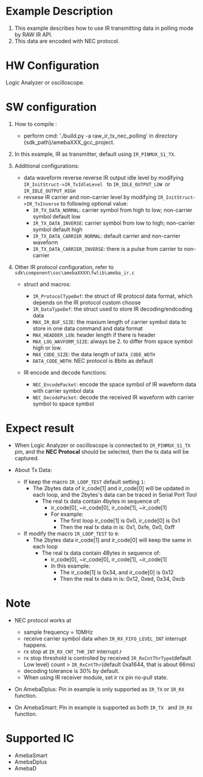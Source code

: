 # Example Description

1. This example describes how to use IR transmitting data in polling mode by RAW IR API.
2. This data are encoded with NEC protocol.

# HW Configuration

Logic Analyzer or oscilloscope.

# SW configuration

1. How to compile :
   - perform cmd: './build.py -a raw_ir_tx_nec_polling' in directory {sdk_path}/amebaXXX_gcc_project.
2. In this example, IR as transmitter, default using `IR_PINMUX_S1_TX`.
3. Additional configurations:

   - data waveform reverse
     reverse lR output idle level by modifying `IR_InitStruct->IR_TxIdleLevel ` to `IR_IDLE_OUTPUT_LOW `or `IR_IDLE_OUTPUT_HIGH`
   - revsese IR carrier and non-carrier level by modifying `IR_InitStruct->IR_TxInverse` to following optional value:
     - `IR_TX_DATA_NORMAL`: carrier symbol from high to low; non-carrier symbol default low
     - `IR_TX_DATA_INVERSE`: carrier symbol from low to high; non-carrier symbol default high
     - `IR_TX_DATA_CARRIER_NORMAL`: default carrier and non-carrier waveform
     - `IR_TX_DATA_CARRIER_INVERSE`: there is a pulse from carrier to non-carrier
4. Other IR protocol configuration, refer to `sdk\component\soc\amebaXXXX\fwlib\ameba_ir.c`
   - struct and macros:

     - `IR_ProtocolTypeDef`: the struct of IR protocol data format, which depends on the IR protocol custom choose
     - `IR_DataTypeDef`: the struct used to store IR decoding/endcoding data
     - `MAX_IR_BUF_SIZE`: the maxium length of carrier symbol data to store in one data command and data format
     - `MAX_HEADDER_LEN`: header length if there is header
     - `MAX_LOG_WAVFORM_SIZE`: always be 2. to differ from space symbol high or low.
     - `MAX_CODE_SIZE`: the data length of `DATA_CODE_WDTH`
     - `DATA_CODE_WDTH`: NEC protocol is 8bits as default
   - IR encode and decode functions:

     - `NEC_EncodePacket`: encode the space symbol of IR waveform data with carrier symbol data
     - `NEC_DecodePacket`: decode the received IR waveform with carrier symbol to space symbol

# Expect result

  - When Logic Analyzer or oscilloscope is connected to `IR_PINMUX_S1_TX` pin, and the **NEC Protocal** should be selected, then the tx data will be captured.

  - About Tx Data:
    - If keep the macro `IR_LOOP_TEST` default setting `1`:
      - The 2bytes data of ir_code[1] and ir_code[0] will be updated in each loop, and the 2bytes's data can be traced in Serial Port Tool
        - The real tx data contain 4bytes in sequence of:
          - ir_code[0], ~ir_code[0], ir_code[1], ~ir_code[1] 
          - For example: 
            - The first loop ir_code[1] is 0x0, ir_code[0] is 0x1
            - Then the real tx data in is: 0x1, 0xfe, 0x0, 0xff
    - If modify the macro `IR_LOOP_TEST` to `0`:
      - The 2bytes data ir_code[1] and ir_code[0] will keep the same in each loop
        - The real tx data contain 4Bytes in sequence of:
          - ir_code[0], ~ir_code[0], ir_code[1], ~ir_code[1] 
          - In this example:
            - The ir_code[1] is 0x34, and ir_code[0] is 0x12
            - Then the real tx data in is: 0x12, 0xed, 0x34, 0xcb

# Note

- NEC protocol works at

  - sample frequency = 10MHz
  - receive carrier symbol data when `IR_RX_FIFO_LEVEL_INT` interrupt happens.
  - rx stop at `IR_RX_CNT_THR_INT` interrupt.r
  - rx stop threshold is controlled by received `IR_RxCntThrType`(default Low level) count > `IR_RxCntThr`(default 0xa1644, that is about 66ms)
  - decoding tolerance is 30% by default.
  - When using IR receiver module, set ir rx pin no-pull state.
- On AmebaDplus: Pin in example is only supported as `IR_TX` or `IR_RX` function.
- On AmebaSmart: Pin in example is supported as both `IR_TX ` and `IR_RX` function.

# Supported IC

- AmebaSmart
- AmebaDplus
- AmebaD
